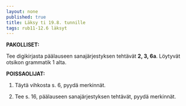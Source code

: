 ```yaml
---
layout: none
published: true
title: Läksy ti 19.8. tunnille
tags: rub11-12.6 läksyt
---
```

**PAKOLLISET:**

Tee digikirjasta päälauseen sanajärjestyksen tehtävät **2, 3, 6a**. Löytyvät otsikon grammatik 1 alta.

**POISSAOLIJAT:**

1. Täytä vihkosta s. 6, pyydä merkinnät.

2. Tee s. 16, päälauseen sanajärjestyksen tehtävät, pyydä merkinnät.